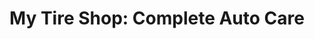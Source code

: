 ---
title: "My Tire Shop: Complete Auto Care"
url: /newhall/my-tire-shop-complete-auto-care/
shop: Autowerkstatt
---